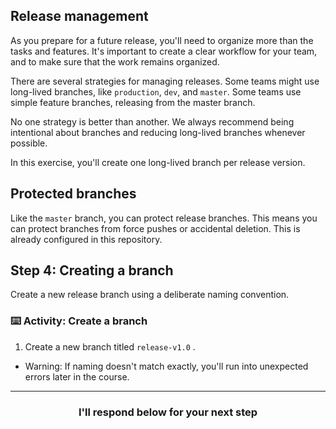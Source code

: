 ## Release management

As you prepare for a future release, you'll need to organize more than the tasks and features. It's important to create a clear workflow for your team, and to make sure that the work remains organized.

There are several strategies for managing releases. Some teams might use long-lived branches, like `production`, `dev`, and `master`. Some teams use simple feature branches, releasing from the master branch.

No one strategy is better than another. We always recommend being intentional about branches and reducing long-lived branches whenever possible.

In this exercise, you'll create one long-lived branch per release version.

## Protected branches

Like the `master` branch, you can protect release branches. This means you can protect branches from force pushes or accidental deletion. This is already configured in this repository.

## Step 4: Creating a branch

Create a new release branch using a deliberate naming convention.

### :keyboard: Activity: Create a branch

1. Create a new branch titled `release-v1.0` .
  - Warning: If naming doesn't match exactly, you'll run into unexpected errors later in the course.

<hr>
<h3 align="center">I'll respond below for your next step</h3>
